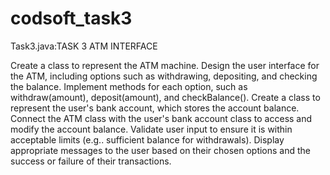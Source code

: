 # codsoft_task3
Task3.java:TASK 3 ATM INTERFACE

Create a class to represent the ATM machine.
Design the user interface for the ATM, including options such as withdrawing, depositing, and checking the balance.
Implement methods for each option, such as withdraw(amount), deposit(amount), and checkBalance().
Create a class to represent the user's bank account, which stores the account balance.
Connect the ATM class with the user's bank account class to access and modify the account balance.
Validate user input to ensure it is within acceptable limits (e.g.. sufficient balance for withdrawals).
Display appropriate messages to the user based on their chosen options and the success or failure of their transactions.
